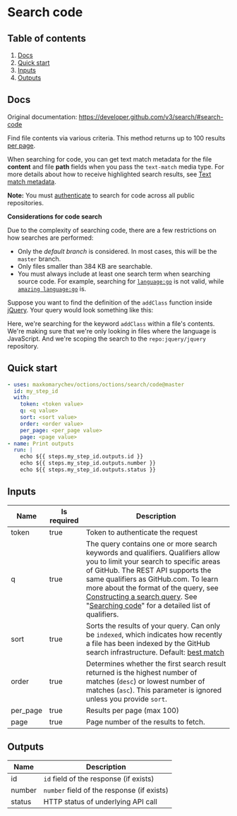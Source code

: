 # Search code

## Table of contents

1. [Docs](#docs)
1. [Quick start](#quick-start)
1. [Inputs](#inputs)
1. [Outputs](#outputs)

<a name="quick-start" ></a>
## Docs

Original documentation: https://developer.github.com/v3/search/#search-code

Find file contents via various criteria. This method returns up to 100 results [per page](https://developer.github.com/v3/#pagination).

When searching for code, you can get text match metadata for the file **content** and file **path** fields when you pass the `text-match` media type. For more details about how to receive highlighted search results, see [Text match metadata](https://developer.github.com/v3/search/#text-match-metadata).

**Note:** You must [authenticate](https://developer.github.com/v3/#authentication) to search for code across all public repositories.

**Considerations for code search**

Due to the complexity of searching code, there are a few restrictions on how searches are performed:

*   Only the _default branch_ is considered. In most cases, this will be the `master` branch.
*   Only files smaller than 384 KB are searchable.
*   You must always include at least one search term when searching source code. For example, searching for [`language:go`](https://github.com/search?utf8=%E2%9C%93&q=language%3Ago&type=Code) is not valid, while [`amazing language:go`](https://github.com/search?utf8=%E2%9C%93&q=amazing+language%3Ago&type=Code) is.

Suppose you want to find the definition of the `addClass` function inside [jQuery](https://github.com/jquery/jquery). Your query would look something like this:

Here, we're searching for the keyword `addClass` within a file's contents. We're making sure that we're only looking in files where the language is JavaScript. And we're scoping the search to the `repo:jquery/jquery` repository.


<a name="quick start" ></a>
## Quick start

```yaml
- uses: maxkomarychev/octions/octions/search/code@master
  id: my_step_id
  with:
    token: <token value>
    q: <q value>
    sort: <sort value>
    order: <order value>
    per_page: <per_page value>
    page: <page value>
- name: Print outputs
  run: |
    echo ${{ steps.my_step_id.outputs.id }}
    echo ${{ steps.my_step_id.outputs.number }}
    echo ${{ steps.my_step_id.outputs.status }}
```


<a name="inputs" ></a>
## Inputs

| Name | Is required | Description |
|---|---|---|
|token|true|Token to authenticate the request
|q|true|The query contains one or more search keywords and qualifiers. Qualifiers allow you to limit your search to specific areas of GitHub. The REST API supports the same qualifiers as GitHub.com. To learn more about the format of the query, see [Constructing a search query](https://developer.github.com/v3/search/#constructing-a-search-query). See "[Searching code](https://help.github.com/articles/searching-code/)" for a detailed list of qualifiers.
|sort|true|Sorts the results of your query. Can only be `indexed`, which indicates how recently a file has been indexed by the GitHub search infrastructure. Default: [best match](https://developer.github.com/v3/search/#ranking-search-results)
|order|true|Determines whether the first search result returned is the highest number of matches (`desc`) or lowest number of matches (`asc`). This parameter is ignored unless you provide `sort`.
|per_page|true|Results per page (max 100)
|page|true|Page number of the results to fetch.

<a name="outputs" ></a>
## Outputs

| Name | Description |
|---|---|
|id|`id` field of the response (if exists)|
|number|`number` field of the response (if exists)|
|status|HTTP status of underlying API call|

